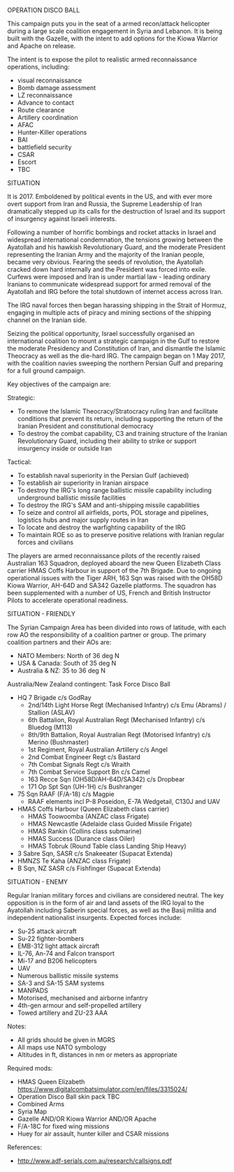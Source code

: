 OPERATION DISCO BALL

This campaign puts you in the seat of a armed recon/attack helicopter during a large scale coalition engagement in Syria and Lebanon. It is being built with the Gazelle, with the intent to add options for the Kiowa Warrior and Apache on release.

The intent is to expose the pilot to realistic armed reconnaissance operations, including:

* visual reconnaissance
* Bomb damage assessment
* LZ reconnaissance
* Advance to contact
* Route clearance
* Artillery coordination
* AFAC
* Hunter-Killer operations
* BAI
* battlefield security
* CSAR
* Escort
* TBC

SITUATION

It is 2017. Emboldened by political events in the US, and with ever more overt support from Iran and Russia, the Supreme Leadership of Iran dramatically stepped up its calls for the destruction of Israel and its support of insurgency against Israeli interests.

Following a number of horrific bombings and rocket attacks in Israel and widespread international condemnation, the tensions growing between the Ayatollah and his hawkish Revolutionary Guard, and the moderate President representing the Iranian Army and the majority of the Iranian people, became very obvious. Fearing the seeds of revolution, the Ayatollah cracked down hard internally and the President was forced into exile. Curfews were imposed and Iran is under martial law - leading ordinary Iranians to communicate widespread support for armed removal of the Ayatollah and IRG before the total shutdown of internet access across Iran.

The IRG naval forces then began harassing shipping in the Strait of Hormuz, engaging in multiple acts of piracy and mining sections of the shipping channel on the Iranian side.

Seizing the political opportunity, Israel successfully organised an international coalition to mount a strategic campaign in the Gulf to restore the moderate Presidency and Constitution of Iran, and dismantle the Islamic Theocracy as well as the die-hard IRG. The campaign began on 1 May 2017, with the coalition navies sweeping the northern Persian Gulf and preparing for a full ground campaign.

Key objectives of the campaign are:

Strategic:
* To remove the Islamic Theocracy/Stratocracy ruling Iran and facilitate conditions that prevent its return, including supporting the return of the Iranian President and constitutional democracy
* To destroy the combat capability, C3 and training structure of the Iranian Revolutionary Guard, including their ability to strike or support insurgency inside or outside Iran

Tactical:
* To establish naval superiority in the Persian Gulf (achieved)
* To establish air superiority in Iranian airspace
* To destroy the IRG's long range ballistic missile capability including underground ballistic missile facilities
* To destroy the IRG's SAM and anti-shipping missile capabilities
* To seize and control all airfields, ports, POL storage and pipelines, logistics hubs and major supply routes in Iran
* To locate and destroy the warfighting capability of the IRG
* To maintain ROE so as to preserve positive relations with Iranian regular forces and civilians

The players are armed reconnaissance pilots of the recently raised Australian 163 Squadron, deployed aboard the new Queen Elizabeth Class carrier HMAS Coffs Harbour in support of the 7th Brigade. Due to ongoing operational issues with the Tiger ARH, 163 Sqn was raised with the OH58D Kiowa Warrior, AH-64D and SA342 Gazelle platforms. The squadron has been supplemented with a number of US, French and British Instructor Pilots to accelerate operational readiness.

SITUATION - FRIENDLY

The Syrian Campaign Area has been divided into rows of latitude, with each row AO the responsibility of a coalition partner or group. The primary coalition partners and their AOs are:

* NATO Members: North of 36 deg N
* USA & Canada: South of 35 deg N
* Australia & NZ: 35 to 36 deg N

Australia/New Zealand contingent: Task Force Disco Ball

* HQ 7 Brigade c/s GodRay
  * 2nd/14th Light Horse Regt (Mechanised Infantry) c/s Emu (Abrams) / Stallion (ASLAV)
  * 6th Battalion, Royal Australian Regt (Mechanised Infantry) c/s Bluedog (M113)
  * 8th/9th Battalion, Royal Australian Regt (Motorised Infantry) c/s Merino (Bushmaster)
  * 1st Regiment, Royal Australian Artillery c/s Angel
  * 2nd Combat Engineer Regt c/s Bastard
  * 7th Combat Signals Regt c/s Wraith
  * 7th Combat Service Support Bn c/s Camel
  * 163 Recce Sqn (OH58D/AH-64D/SA342) c/s Dropbear
  * 171 Op Spt Sqn (UH-1H) c/s Bushranger
* 75 Sqn RAAF (F/A-18) c/s Magpie
  * RAAF elements incl P-8 Poseidon, E-7A Wedgetail, C130J and UAV
* HMAS Coffs Harbour (Queen Elizabeth class carrier)
  * HMAS Toowoomba (ANZAC class Frigate)
  * HMAS Newcastle (Adelaide class Guided Missile Frigate)
  * HMAS Rankin (Collins class submarine)
  * HMAS Success (Durance class Oiler)
  * HMAS Tobruk (Round Table class Landing Ship Heavy)
* 3 Sabre Sqn, SASR c/s Snakeeater (Supacat Extenda)
* HMNZS Te Kaha (ANZAC class Frigate)
* B Sqn, NZ SASR c/s Fishfinger (Supacat Extenda)

SITUATION - ENEMY

Regular Iranian military forces and civilians are considered neutral. The key opposition is in the form of air and land assets of the IRG loyal to the Ayatollah including Saberin special forces, as well as the Basij militia and independent nationalist insurgents. Expected forces include:

* Su-25 attack aircraft
* Su-22 fighter-bombers
* EMB-312 light attack aircraft
* IL-76, An-74 and Falcon transport
* Mi-17 and B206 helicopters
* UAV
* Numerous ballistic missile systems
* SA-3 and SA-15 SAM systems
* MANPADS
* Motorised, mechanised and airborne infantry
* 4th-gen armour and self-propelled artillery
* Towed artillery and ZU-23 AAA

Notes:

* All grids should be given in MGRS
* All maps use NATO symbology
* Altitudes in ft, distances in nm or meters as appropriate

Required mods:
* HMAS Queen Elizabeth https://www.digitalcombatsimulator.com/en/files/3315024/
* Operation Disco Ball skin pack TBC
* Combined Arms
* Syria Map
* Gazelle AND/OR Kiowa Warrior AND/OR Apache
* F/A-18C for fixed wing missions
* Huey for air assault, hunter killer and CSAR missions

References:

* http://www.adf-serials.com.au/research/callsigns.pdf
